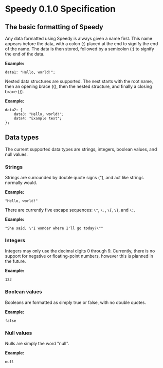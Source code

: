 # Speedy 0.1.0 Specification

## The basic formatting of Speedy

Any data formatted using Speedy is always given a name first. This name appears before the data, with a colon (:) placed at the end to signify the end of the name. The data is then stored, followed by a semicolon (;) to signify the end of the data.

**Example:**

    data1: "Hello, world!";

Nested data structures are supported. The nest starts with the root name, then an opening brace ({), then the nested structure, and finally a closing brace (}).

**Example:**

    data2: {
        data3: "Hello, world!";
        data4: "Example text";
    };

## Data types

The current supported data types are strings, integers, boolean values, and null values.

### Strings

Strings are surrounded by double quote signs ("), and act like strings normally would.

**Example:**

    "Hello, world!"

There are currently five escape sequences: `\"`, `\;`, `\{`, `\}`, and `\:`.

**Example:**

    "She said, \"I wonder where I'll go today?\""

### Integers

Integers may only use the decimal digits 0 through 9. Currently, there is no support for negative or floating-point numbers, however this is planned in the future.

**Example:**

    123

### Boolean values

Booleans are formatted as simply true or false, with no double quotes.

**Example:**

    false

### Null values

Nulls are simply the word "null".

**Example:**

    null
